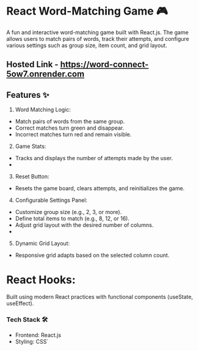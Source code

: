 # React Word-Matching Game 🎮

A fun and interactive word-matching game built with React.js. The game allows users to match pairs of words, track their attempts, and configure various settings such as group size, item count, and grid layout.

## Hosted Link - https://word-connect-5ow7.onrender.com
## Features ✨

1. Word Matching Logic:

- Match pairs of words from the same group.
- Correct matches turn green and disappear.
- Incorrect matches turn red and remain visible.

2. Game Stats:

- Tracks and displays the number of attempts made by the user.
- 
3. Reset Button:

- Resets the game board, clears attempts, and reinitializes the game.
  
4. Configurable Settings Panel:

- Customize group size (e.g., 2, 3, or more).
- Define total items to match (e.g., 8, 12, or 16).
- Adjust grid layout with the desired number of columns.
- 
5. Dynamic Grid Layout:

- Responsive grid adapts based on the selected column count.

# React Hooks:

Built using modern React practices with functional components (useState, useEffect).

### Tech Stack 🛠️
- Frontend: React.js
- Styling: CSS`


